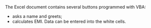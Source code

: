 The Excel document contains several buttons programmed with VBA:
- asks a name and greets;
- calculates EMI. Data can be entered into the white cells.
